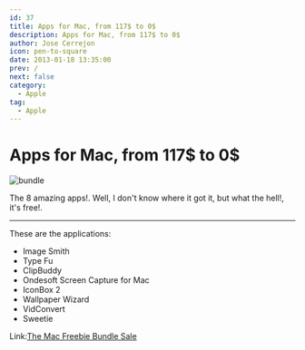 ```yaml
---
id: 37
title: Apps for Mac, from 117$ to 0$
description: Apps for Mac, from 117$ to 0$
author: Jose Cerrejon
icon: pen-to-square
date: 2013-01-18 13:35:00
prev: /
next: false
category:
  - Apple
tag:
  - Apple
---
```


# Apps for Mac, from 117$ to 0$

![bundle](/images/bundle.jpg)

The 8 amazing apps!. Well, I don't know where it got it, but what the hell!, it's free!.

- - -

These are the applications:

* Image Smith
* Type Fu
* ClipBuddy
* Ondesoft Screen Capture for Mac
* IconBox 2
* Wallpaper Wizard
* VidConvert
* Sweetie

Link:[The Mac Freebie Bundle Sale](https://stacksocial.com/sales/the-mac-freebie-bundle)
